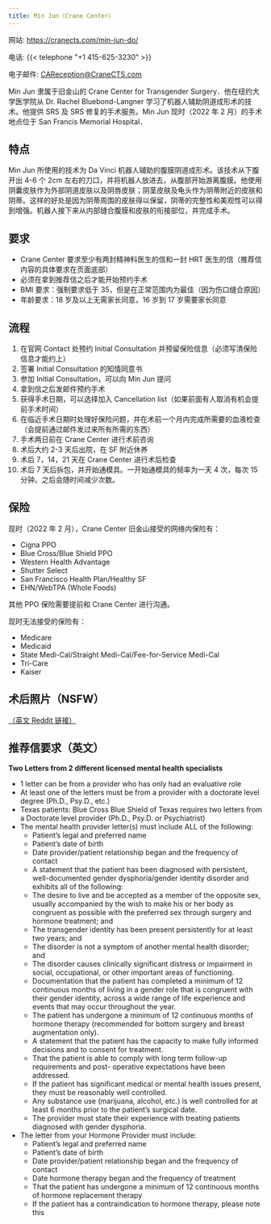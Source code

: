 ```yaml
---
title: Min Jun（Crane Center）
---
```


网站: <https://cranects.com/min-jun-do/>

电话: {{< telephone "+1 415-625-3230" >}}

电子邮件: <CAReception@CraneCTS.com>

Min Jun 隶属于旧金山的 Crane Center for Transgender Surgery．他在纽约大学医学院从 Dr. Rachel Bluebond-Langner 学习了机器人辅助阴道成形术的技术。他提供 SRS 及 SRS 修复的手术服务。Min Jun 现时（2022 年 2 月）的手术地点位于 San Francis Memorial Hospital．

## 特点

Min Jun 所使用的技术为 Da Vinci 机器人辅助的腹膜阴道成形术。该技术从下腹开出 4-6 个 2cm 左右的刀口，并将机器人放进去，从腹部开始游离腹膜。他使用阴囊皮肤作为外部阴道皮肤以及阴唇皮肤；阴茎皮肤及龟头作为阴蒂附近的皮肤和阴蒂。这样的好处是因为阴蒂周围的皮肤得以保留，阴蒂的完整性和美观性可以得到增强。机器人接下来从内部缝合腹膜和皮肤的衔接部位，并完成手术。

## 要求

- Crane Center 要求至少有两封精神科医生的信和一封 HRT 医生的信（推荐信内容的具体要求在页面底部）
- 必须在拿到推荐信之后才能开始预约手术
- BMI 要求：强制要求低于 35，但是在正常范围内为最佳（因为伤口缝合原因）
- 年龄要求：18 岁及以上无需家长同意，16 岁到 17 岁需要家长同意

## 流程

1. 在官网 Contact 处预约 Initial Consultation 并预留保险信息（必须写清保险信息才能约上）
1. 签署 Initial Consultation 的知情同意书
1. 参加 Initial Consultation，可以向 Min Jun 提问
1. 拿到信之后发邮件预约手术
1. 获得手术日期，可以选择加入 Cancellation list（如果前面有人取消有机会提前手术时间）
1. 在临近手术日期时处理好保险问题，并在术前一个月内完成所需要的血液检查（会提前通过邮件发过来所有所需的东西）
1. 手术两日前在 Crane Center 进行术前咨询
1. 术后大约 2-3 天后出院，在 SF 附近休养
1. 术后 7，14，21 天在 Crane Center 进行术后检查
1. 术后 7 天后拆包，并开始通模具。一开始通模具的频率为一天 4 次，每次 15 分钟。之后会随时间减少次数。

## 保险

现时（2022 年 2 月），Crane Center 旧金山接受的网络内保险有：

- Cigna PPO
- Blue Cross/Blue Shield PPO
- Western Health Advantage
- Shutter Select
- San Francisco Health Plan/Healthy SF
- EHN/WebTPA (Whole Foods)

其他 PPO 保险需要提前和 Crane Center 进行沟通。

现时无法接受的保险有：

- Medicare
- Medicaid
- State Medi-Cal/Straight Medi-Cal/Fee-for-Service Medi-Cal
- Tri-Care
- Kaiser

## 术后照片（NSFW）

[（英文 Reddit 链接）](https://www.reddit.com/r/Transgender_Surgeries/search/?q=min%20jun&restrict_sr=1&sr_nsfw=)

## 推荐信要求（英文）

**Two Letters from 2 different licensed mental health specialists**

- 1 letter can be from a provider who has only had an evaluative role
- At least one of the letters must be from a provider with a doctorate level degree (Ph.D., Psy.D., etc.)
- Texas patients: Blue Cross Blue Shield of Texas requires two letters from a Doctorate level provider (Ph.D., Psy.D. or Psychiatrist)
- The mental health provider letter(s) must include ALL of the following:
  - Patient’s legal and preferred name
  - Patient’s date of birth
  - Date provider/patient relationship began and the frequency of contact
  - A statement that the patient has been diagnosed with persistent, well-documented gender dysphoria/gender identity disorder and exhibits all of the following:
  - The desire to live and be accepted as a member of the opposite sex, usually accompanied by the wish to make his or her body as congruent as possible with the preferred sex through surgery and hormone treatment; and
  - The transgender identity has been present persistently for at least two years; and
  - The disorder is not a symptom of another mental health disorder; and
  - The disorder causes clinically significant distress or impairment in social, occupational, or other important areas of functioning.
  - Documentation that the patient has completed a minimum of 12 continuous months of living in a gender role that is congruent with their gender identity, across a wide range of life experience and events that may occur throughout the year.
  - The patient has undergone a minimum of 12 continuous months of hormone therapy (recommended for bottom surgery and breast augmentation only).
  - A statement that the patient has the capacity to make fully informed decisions and to consent for treatment.
  - That the patient is able to comply with long term follow-up requirements and post- operative expectations have been addressed.
  - If the patient has significant medical or mental health issues present, they must be reasonably well controlled.
  - Any substance use (marijuana, alcohol, etc.) is well controlled for at least 6 months prior to the patient’s surgical date.
  - The provider must state their experience with treating patients diagnosed with gender dysphoria.
- The letter from your Hormone Provider must include:
  - Patient’s legal and preferred name
  - Patient’s date of birth
  - Date provider/patient relationship began and the frequency of contact
  - Date hormone therapy began and the frequency of treatment
  - That the patient has undergone a minimum of 12 continuous months of hormone replacement therapy
  - If the patient has a contraindication to hormone therapy, please note this
